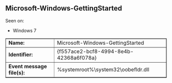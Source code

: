 ## Microsoft-Windows-GettingStarted

Seen on:
* Windows 7

<table border="1" class="docutils">
  <tbody>
    <tr>
      <td><b>Name:</b></td>
      <td>Microsoft-Windows-GettingStarted</td>
    </tr>
    <tr>
      <td><b>Identifier:</b></td>
      <td>{f557ace2-bcf8-4994-8e4b-42368a6f078a}</td>
    </tr>
    <tr>
      <td><b>Event message file(s):</b></td>
      <td>%systemroot%\system32\oobefldr.dll</td>
    </tr>
  </tbody>
</table>

&nbsp;

